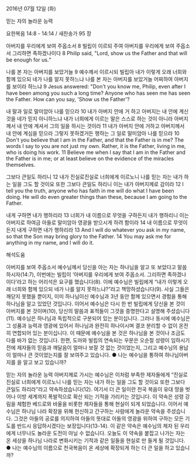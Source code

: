 2016년 07월 12일 (화)

믿는 자의 놀라운 능력



요한복음 14:8 - 14:14 / 새찬송가 95 장


아버지를 우리에게 보여 주옵소서
8 빌립이 이르되 주여 아버지를 우리에게 보여 주옵소서 그리하면 족하겠나이다 
8 Philip said, "Lord, show us the Father and that will be enough for us.“

나를 본 자는 아버지를 보았거늘
9 예수께서 이르시되 빌립아 내가 이렇게 오래 너희와 함께 있으되 네가 나를 알지 못하느냐 나를 본 자는 아버지를 보았거늘 어찌하여 아버지를 보이라 하느냐 
9 Jesus answered: "Don't you know me, Philip, even after I have been among you such a long time? Anyone who has seen me has seen the Father. How can you say, 'Show us the Father'?

내 말과 일로 말미암아 나를 믿으라
10 내가 아버지 안에 거 하고 아버지는 내 안에 계신 것을 네가 믿지 아니하느냐 내가 너희에게 이르는 말은 스스로 하는 것이 아니라 아버지께서 내 안에 계셔서 그의 일을 하시는 것이라 11 내가 아버지 안에 거하고 아버지께서 내 안에 계심을 믿으라 그렇지 못하겠거든 행하는 그 일로 말미암아 나를 믿으라
10 Don't you believe that I am in the Father, and that the Father is in me? The words I say to you are not just my own. Rather, it is the Father, living in me, who is doing his work. 11 Believe me when I say that I am in the Father and the Father is in me; or at least believe on the evidence of the miracles themselves. 

그보다 큰일도 하리니
12 내가 진실로진실로 너희에게 이르노니 나를 믿는 자는 내가 하는 일을 그도 할 것이요 또한 그보다 큰일도 하리니 이는 내가 아버지께로 감이라 
12 I tell you the truth, anyone who has faith in me will do what I have been doing. He will do even greater things than these, because I am going to the Father. 

내게 구하면 내가 행하리라
13 너희가 내 이름으로 무엇을 구하든지 내가 행하리니 이는 아버지로 하여금 아들로 말미암아 영광을 받으시게 하려 함이라 14 내 이름으로 무엇이든지 내게 구하면 내가 행하리라
13 And I will do whatever you ask in my name, so that the Son may bring glory to the Father. 14 You may ask me for anything in my name, and I will do it.

해석도움





아버지를 보여 주옵소서 
예수님께서 당신을 아는 자는 하나님을 알고 또 보았다고 말씀하시자(14:7), 이번에는 빌립이 ‘아버지를 우리에게 보여 주옵소서. 그리하면 족하겠나이다’라고 하는 어리석은 요구를 했습니다(8). 이에 예수님은 빌립에게 “내가 이렇게 오래 너희와 함께 있으되 네가 나를 알지 못하느냐?”라고 책망하셨습니다(9). 사실 그들은 깨닫지 못했을 뿐이지, 이미 하나님이신 예수님과 3년 동안 함께 있으면서 경험을 통해 하나님을 알고 있었던 것입니다. 이어서 예수님은 다시 한 번 빌립에게 당신을 본 것이 아버지를 본 것이며(10), 당신의 말씀과 표적들이 그것을 증명한다고 설명해 주셨습니다(11). 예수님은 하나님과 독립적으로 구분되어 있는 분이십니다. 그러나 동시에 예수님은 그 성품과 능력과 영광에 있어서 하나님과 완전히 하나이시며 결코 분리할 수 없이 온전히 연합되어 있는 분이십니다. 이 때문에 예수님을 본 것은 하나님을 본 것이나 조금도 다를 바가 없는 것입니다. 한편, 도마와 빌립의 연속되는 우문은 오순절 성령이 임하시기 전에 제자들의 믿음과 깨달음이 얼마나 보잘 것 없는 것이었는지, 그리고 예수님의 용납이 얼마나 큰 것이었는지를 잘 보여주고 있습니다.
● 나는 예수님을 통하여 하나님아버지를 을 알고 보고 있습니까? 

믿는 자의 놀라운 능력 
아버지께로 가시는 예수님은 이처럼 부족한 제자들에게 “진실로진실로 너희에게 이르노니 나를 믿는 자는 내가 하는 일을 그도 할 것이요 또한 그보다 큰일도 하리라”라고 약속하셨습니다(12). 여기서 더 큰 일이란 천국 복음이 유대 땅을 벗어나 이방 세계까지 폭발적으로 확산 되는 기적을 가리키는 것입니다. 이 약속은 성령 강림을 체험한 베드로와 바울을 비롯한 제자들을 통해 현실이 되게 되었습니다. 이어서 예수님은 하나님 나라 확장을 위해 헌신하고 간구하는 사람에게 놀라운 약속을 주셨습니다. 그것은 아들의 공로를 의지하여 아들의 뜻대로 아들의 영광을 위하여 구하는 모든 기도를 반드시 응답하시겠다는 보장입니다(13-14). 이 같은 약속은 예수님의 제자 된 우리에게 너무나도 놀라운 도전이 아닐 수 없습니다. 오늘도 이 약속을 붙잡고 나가는 자는 온 세상을 하나님 나라로 변화시키는 기적과 같은 일들을 현실로 만
들게 될 것입니다.
● 나는 예수님의 이름으로 천국복음이 온 세상에 확장되게 하는 더 큰 일을 하고 있습니까?
